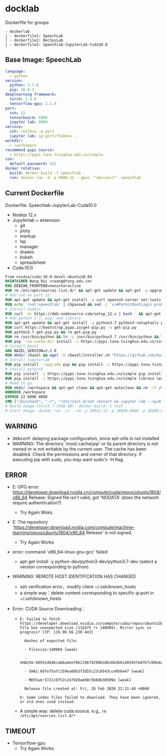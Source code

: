 # docklab
Dockerfile for groups

```
- dockerlab
| - dockerfile1: SpeechLab
| - dockerfile2: RecSysLab
| - dockerfile3: Speechlab-JupyterLab-Cuda10.0
```

## Base Image: SpeechLab

```yaml
language:
  - python
version:
  python: 3.7.6
  pip: 20.0.1
deeplearning framework:
  torch: 1.4.0
  tensorflow-gpu: 2.1.0
port:
  ssh: 22
  tensorboard: 6006
  jupyter lab: 8888
service:
  ssh: root@ip -p port
  jupyter lab: ip:port/?token=...
workdir:
  - /workspace
recommend pypi source:
  - https://pypi.tuna.tsinghua.edu.cn/simple
ssh:
  default password: 422
docker relative:
  build: docker build -t speechlab .
  run: docker run -d -p 9000:22 --gpus '"device=2"' speechlab
```

## Current Dockerfile

Dockerfile: Speechlab-JupyterLab-Cuda10.0

- Nodejs 12.x
- Jupyterlab + extension
  - git
  - ploty
  - markup
  - lsp
  - manager
  - drawio
  - bokeh
  - spreadsheet
- Cuda:10.0

```dockerfile
From nvidia/cuda:10.0-devel-ubuntu18.04
MAINTAINER Wang Rui <rwang@tong.edu.cn>
ENV DEBIAN_FRONTEND=noninteractive
RUN rm /etc/apt/sources.list.d/* && apt-get update && apt-get -y upgrade && apt-get install -y software-properties-common unzip zip wget git && add-apt-repository -y ppa:deadsnakes/ppa
# Add ssh on port 22
RUN apt-get update && apt-get install -y curl openssh-server net-tools iputils-ping
RUN echo 'root:speechlab' | chpasswd && sed -i 's/#PermitRootLogin prohibit-password/PermitRootLogin yes/' /etc/ssh/sshd_config && sed -i 's/UsePAM yes/UsePAM no/' /etc/ssh/sshd_config
# Install nodejs
RUN curl -sL https://deb.nodesource.com/setup_12.x | bash - && apt-get install -y nodejs && rm -rf /var/lib/apt/lists/*
# Add python 3.7, pip, and library
RUN apt-get update && apt-get install -y python3.7 python3-setuptools python3.7-dev libblas-dev libatlas-base-dev build-essential libssl-dev libffi-dev libxml2-dev libxslt1-dev zlib1g-dev libsndfile1 automake autoconf sox gfortran libtool subversion libsox-dev libsox-fmt-all openjdk-8-jdk virtualenv swig
RUN curl https://bootstrap.pypa.io/get-pip.py -o get-pip.py
RUN python3.7 get-pip.py && rm get-pip.py
RUN rm /usr/bin/python && ln -s /usr/bin/python3.7 /usr/bin/python && ln -s /usr/bin/pip3 /usr/bin/pip
RUN pip --no-cache-dir install -i https://pypi.tuna.tsinghua.edu.cn/simple h5py matplotlib numpy scipy sklearn pandas future
# Install bazel
ARG BAZEL_VERSION=3.1.0
RUN mkdir /bazel && wget -O /bazel/installer.sh "https://github.com/bazelbuild/bazel/releases/download/${BAZEL_VERSION}/bazel-${BAZEL_VERSION}-installer-linux-x86_64.sh" && wget -O /bazel/LICENSE.txt "https://raw.githubusercontent.com/bazelbuild/bazel/master/LICENSE" && chmod +x /bazel/installer.sh && /bazel/installer.sh && rm -f /bazel/installer.sh
# Install jupyterlab
RUN pip install --upgrade pip && pip install -i https://pypi.tuna.tsinghua.edu.cn/simple --upgrade jupyterlab==2.2.0 ipywidgets plotly bokeh numexpr patsy ipython sympy nose jupyterlab-git jupyter-lsp && jupyter labextension install @jupyter-widgets/jupyterlab-manager jupyterlab-drawio jupyterlab-plotly @bokeh/jupyter_bokeh @jupyterlab/git jupyterlab-spreadsheet @jupyterlab/toc @agoose77/jupyterlab-markup @krassowski/jupyterlab-lsp
# Install pytorch
RUN pip install -i https://pypi.tuna.tsinghua.edu.cn/simple pip install torchaudio==0.5.1 torch==1.5.1+cu92 torchvision==0.6.1+cu92 -f https://download.pytorch.org/whl/torch_stable.html
RUN pip install -i https://pypi.tuna.tsinghua.edu.cn/simple librosa seaborn scikit-learn SoundFile sounddevice tqdm blockdiag pyyaml
# Read to go
RUN mkdir /workspace && apt-get clean && apt-get autoclean && rm -rf /var/lib/apt/lists/*
WORKDIR /workspace
EXPOSE 22 6006 8888
CMD ["/bin/bash", "-c", "/etc/init.d/ssh restart && jupyter lab --ip=0.0.0.0 --allow-root --no-browser --port=8888"]
# Build Image (torch 7.23GB GB): docker build -t test .
# Start Image: docker run -it --rm -p 20022:22 -p 28888:8888 -p 26006:6006 --name test --gpus '"device=1"' test
```

## WARNING

- debconf: delaying package configuration, since apt-utils is not installed
- WARNING: The directory '/root/.cache/pip' or its parent directory is not owned or is not writable by the current user. The cache has been disabled. Check the permissions and owner of that directory. If executing pip with sudo, you may want sudo's -H flag.

## ERROR

- E: GPG error: https://developer.download.nvidia.cn/compute/cuda/repos/ubuntu1804/x86_64 Release: Signed file isn't valid, got 'NODATA' (does the network require authentication?)
  
  - Try Again Woks.
  
- E: The repository 'https://developer.download.nvidia.com/compute/machine-learning/repos/ubuntu1804/x86_64 Release' is not signed.
  
  - Try Again Works
  
- error: command 'x86_64-linux-gnu-gcc' failed
  
  - apt-get install -y python-dev/python3-dev/python3.7-dev (select a version corresponding to python)
  
- WARNING: REMOTE HOST IDENTIFICATION HAS CHANGED
  - ssh verification error，modify client ~/.ssh/known_hosts
  - a simple way：delete content corresponding to specific ip:port in ~/.ssh/known_hosts
  
- Error: CUDA Source Downloading：

  - ```
    E: Failed to fetch https://developer.download.nvidia.cn/compute/cuda/repos/ubuntu1804/x86_64/Packages.gz File has unexpected size (132475 != 140969). Mirror sync in progress? [IP: 119.90.56.230 443]
    
      Hashes of expected file:
    
      - Filesize:140969 [weak]
    
      - SHA256:9d931d646cab6a4eef0611967d29063db26b3b61485957e07bfc09b4af695ce8
    
      - SHA1:68fe75a7c159ea88b3f3d55c23c8543cce056e47 [weak]
    
      - MD5Sum:5721c0752c247920ae60c5b0db38509e [weak]
    
      Release file created at: Fri, 28 Feb 2020 22:31:40 +0000
    
    E: Some index files failed to download. They have been ignored, or old ones used instead.
    ```

  - A simple way: delete cuda source, e.g., `rm /etc/apt/sources.list.d/*`

## TIMEOUT

- Tensorflow-gpu
  - Try Again Works

